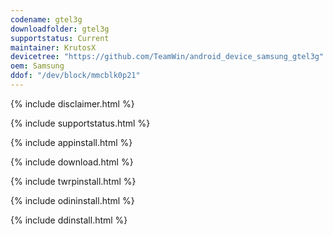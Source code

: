 ```yaml
---
codename: gtel3g
downloadfolder: gtel3g
supportstatus: Current
maintainer: KrutosX
devicetree: "https://github.com/TeamWin/android_device_samsung_gtel3g"
oem: Samsung
ddof: "/dev/block/mmcblk0p21"
---
```


{% include disclaimer.html %}

{% include supportstatus.html %}

{% include appinstall.html %}

{% include download.html %}

{% include twrpinstall.html %}

{% include odininstall.html %}

{% include ddinstall.html %}
